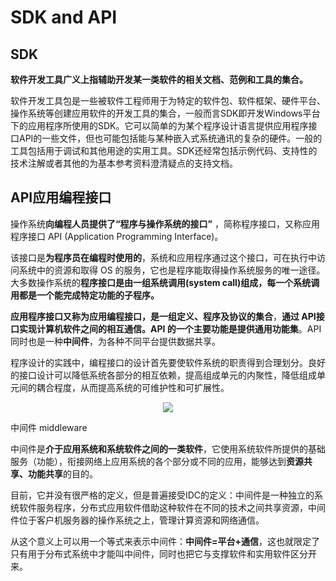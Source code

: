 # SDK and API

## SDK

**软件开发工具广义上指辅助开发某一类软件的相关文档、范例和工具的集合。**

软件开发工具包是一些被软件工程师用于为特定的软件包、软件框架、硬件平台、操作系统等创建应用软件的开发工具的集合，一般而言SDK即开发Windows平台下的应用程序所使用的SDK。它可以简单的为某个程序设计语言提供应用程序接口API的一些文件，但也可能包括能与某种嵌入式系统通讯的复杂的硬件。一般的工具包括用于调试和其他用途的实用工具。SDK还经常包括示例代码、支持性的技术注解或者其他的为基本参考资料澄清疑点的支持文档。

## API应用编程接口

操作系统**向编程人员提供了“程序与操作系统的接口”** ，简称程序接口，又称应用程序接口 API (Application Programming Interface)。 

该接口是**为程序员在编程时使用的**，系统和应用程序通过这个接口，可在执行中访问系统中的资源和取得 OS 的服务，它也是程序能取得操作系统服务的唯一途径。大多数操作系统的**程序接口是由一组系统调用(system call)组成，每一个系统调用都是一个能完成特定功能的子程序。**

**应用程序接口又称为应用编程接口，**是一组**定义、程序及协议的集合**，**通过 API接口实现计算机软件之间的相互通信。**API 的一个主要功能是**提供通用功能集**。API同时也是一种**中间件**，为各种不同平台提供数据共享。

程序设计的实践中，编程接口的设计首先要使软件系统的职责得到合理划分。良好的接口设计可以降低系统各部分的相互依赖，提高组成单元的内聚性，降低组成单元间的耦合程度，从而提高系统的可维护性和可扩展性。

<figure align="center"><img src="https://i.loli.net/2021/07/25/WIscwN5lKFZU9zL.png"/></figure>

中间件 middleware

中间件是**介于应用系统和系统软件之间的一类软件**，它使用系统软件所提供的基础服务（功能），衔接网络上应用系统的各个部分或不同的应用，能够达到**资源共享、功能共享**的目的。

目前，它并没有很严格的定义，但是普遍接受IDC的定义：中间件是一种独立的系统软件服务程序，分布式应用软件借助这种软件在不同的技术之间共享资源，中间件位于客户机服务器的操作系统之上，管理计算资源和网络通信。

从这个意义上可以用一个等式来表示中间件：**中间件=平台+通信**，这也就限定了只有用于分布式系统中才能叫中间件，同时也把它与支撑软件和实用软件区分开来。 
